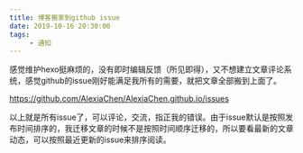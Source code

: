 ```yaml
---
title: 博客搬家到github issue
date: 2019-10-16 20:30:00
tags:
     - 通知
---
```


感觉维护hexo挺麻烦的，没有即时编辑反馈（所见即得），又不想建立文章评论系统，感觉github的issue刚好能满足我所有的需要，就把文章全部搬到上面了。

https://github.com/AlexiaChen/AlexiaChen.github.io/issues

以上就是所有issue了，可以评论，交流，指正我的错误。由于issue默认是按照发布时间排序的，我迁移文章的时候不是按照时间顺序迁移的，所以要看最新的文章动态，可以按照最近更新的issue来排序阅读。
